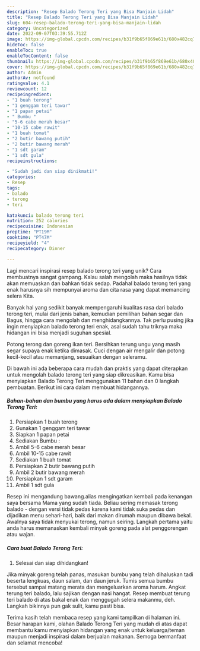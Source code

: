 ```yaml
---
description: "Resep Balado Terong Teri yang Bisa Manjain Lidah"
title: "Resep Balado Terong Teri yang Bisa Manjain Lidah"
slug: 604-resep-balado-terong-teri-yang-bisa-manjain-lidah
category: Uncategorized
date: 2022-09-07T03:39:55.712Z
image: https://img-global.cpcdn.com/recipes/b31f9b65f869e61b/680x482cq70/balado-terong-teri-foto-resep-utama.jpg
hideToc: false
enableToc: true
enableTocContent: false
thumbnail: https://img-global.cpcdn.com/recipes/b31f9b65f869e61b/680x482cq70/balado-terong-teri-foto-resep-utama.jpg
cover: https://img-global.cpcdn.com/recipes/b31f9b65f869e61b/680x482cq70/balado-terong-teri-foto-resep-utama.jpg
author: Admin
authorAv: notfound
ratingvalue: 4.1
reviewcount: 12
recipeingredient:
- "1 buah terong"
- "1 genggam teri tawar"
- "1 papan petai"
- " Bumbu "
- "5-6 cabe merah besar"
- "10-15 cabe rawit"
- "1 buah tomat"
- "2 butir bawang putih"
- "2 butir bawang merah"
- "1 sdt garam"
- "1 sdt gula"
recipeinstructions:

- "Sudah jadi dan siap dinikmati!"
categories:
- Resep
tags:
- balado
- terong
- teri

katakunci: balado terong teri 
nutrition: 252 calories
recipecuisine: Indonesian
preptime: "PT19M"
cooktime: "PT47M"
recipeyield: "4"
recipecategory: Dinner

---
```





Lagi mencari inspirasi resep balado terong teri yang unik? Cara membuatnya sangat gampang. Kalau salah mengolah maka hasilnya tidak akan memuaskan dan bahkan tidak sedap. Padahal balado terong teri yang enak harusnya sih mempunyai aroma dan cita rasa yang dapat memancing selera Kita.





Banyak hal yang sedikit banyak mempengaruhi kualitas rasa dari balado terong teri, mulai dari jenis bahan, kemudian pemilihan bahan segar dan Bagus, hingga cara mengolah dan menghidangkannya. Tak perlu pusing jika ingin menyiapkan balado terong teri enak,      asal sudah tahu triknya maka hidangan ini bisa menjadi suguhan spesial.














Potong terong dan goreng ikan teri. Bersihkan terung ungu yang masih segar supaya enak ketika dimasak. Cuci dengan air mengalir dan potong kecil-kecil atau memanjang, sesuaikan dengan seleramu.






Di bawah ini ada beberapa cara mudah dan praktis yang dapat diterapkan untuk mengolah balado terong teri yang siap dikreasikan. Kamu bisa menyiapkan Balado Terong Teri menggunakan 11 bahan dan 0 langkah pembuatan. Berikut ini cara dalam membuat hidangannya.

<!--inarticleads1-->

##### Bahan-bahan dan bumbu yang harus ada dalam menyiapkan Balado Terong Teri:

1. Persiapkan 1 buah terong
1. Gunakan 1 genggam teri tawar
1. Siapkan 1 papan petai
1. Sediakan  Bumbu :
1. Ambil 5-6 cabe merah besar
1. Ambil 10-15 cabe rawit
1. Sediakan 1 buah tomat
1. Persiapkan 2 butir bawang putih
1. Ambil 2 butir bawang merah
1. Persiapkan 1 sdt garam
1. Ambil 1 sdt gula


Resep ini mengandung bawang.alias mengingatkan kembali pada kenangan saya bersama Mama yang sudah tiada. Beliau sering memasak terong balado - dengan versi tidak pedas karena kami tidak suka pedas dan dijadikan menu sehari-hari, baik dari makan dirumah maupun dibawa bekal. Awalnya saya tidak menyukai terong, namun seiring. Langkah pertama yaitu anda harus memanaskan kembali minyak goreng pada alat penggorengan atau wajan. 

<!--inarticleads2-->

##### Cara buat Balado Terong Teri:


1. Selesai dan siap dihidangkan!

Jika minyak goreng telah panas, masukan bumbu yang telah dihaluskan tadi beserta lengkuas, daun salam, dan daun jeruk. Tumis semua bumbu tersebut sampai matang merata dan mengeluarkan aroma harum. Angkat terung teri balado, lalu sajikan dengan nasi hangat. Resep membuat terung teri balado di atas bakal enak dan menggugah selera makanmu, deh. Langkah bikinnya pun gak sulit, kamu pasti bisa. 

Terima kasih telah membaca resep yang kami tampilkan di halaman ini. Besar harapan kami, olahan Balado Terong Teri yang mudah di atas dapat membantu kamu menyiapkan hidangan yang enak untuk keluarga/teman maupun menjadi inspirasi dalam berjualan makanan. Semoga bermanfaat dan selamat mencoba!
